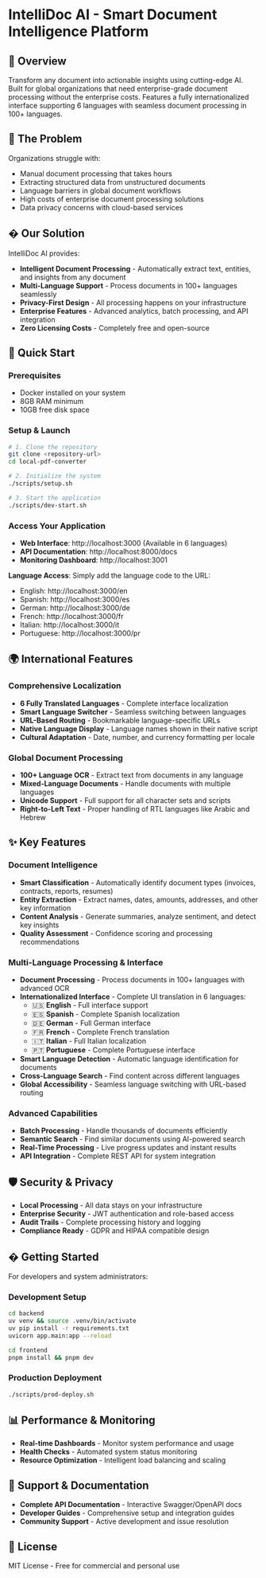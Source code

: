 # IntelliDoc AI - Smart Document Intelligence Platform

## 🚀 Overview
Transform any document into actionable insights using cutting-edge AI. Built for global organizations that need enterprise-grade document processing without the enterprise costs. Features a fully internationalized interface supporting 6 languages with seamless document processing in 100+ languages.

## 🎯 The Problem
Organizations struggle with:
- Manual document processing that takes hours
- Extracting structured data from unstructured documents
- Language barriers in global document workflows
- High costs of enterprise document processing solutions
- Data privacy concerns with cloud-based services

## � Our Solution
IntelliDoc AI provides:
- **Intelligent Document Processing** - Automatically extract text, entities, and insights from any document
- **Multi-Language Support** - Process documents in 100+ languages seamlessly
- **Privacy-First Design** - All processing happens on your infrastructure
- **Enterprise Features** - Advanced analytics, batch processing, and API integration
- **Zero Licensing Costs** - Completely free and open-source

## 🚀 Quick Start

### Prerequisites
- Docker installed on your system
- 8GB RAM minimum
- 10GB free disk space

### Setup & Launch
```bash
# 1. Clone the repository
git clone <repository-url>
cd local-pdf-converter

# 2. Initialize the system
./scripts/setup.sh

# 3. Start the application
./scripts/dev-start.sh
```

### Access Your Application
- **Web Interface**: http://localhost:3000 (Available in 6 languages)
- **API Documentation**: http://localhost:8000/docs
- **Monitoring Dashboard**: http://localhost:3001

**Language Access**: Simply add the language code to the URL:
- English: http://localhost:3000/en
- Spanish: http://localhost:3000/es  
- German: http://localhost:3000/de
- French: http://localhost:3000/fr
- Italian: http://localhost:3000/it
- Portuguese: http://localhost:3000/pr

## 🌍 International Features

### Comprehensive Localization
- **6 Fully Translated Languages** - Complete interface localization
- **Smart Language Switcher** - Seamless switching between languages
- **URL-Based Routing** - Bookmarkable language-specific URLs
- **Native Language Display** - Language names shown in their native script
- **Cultural Adaptation** - Date, number, and currency formatting per locale

### Global Document Processing
- **100+ Language OCR** - Extract text from documents in any language
- **Mixed-Language Documents** - Handle documents with multiple languages
- **Unicode Support** - Full support for all character sets and scripts
- **Right-to-Left Text** - Proper handling of RTL languages like Arabic and Hebrew

## ✨ Key Features

### Document Intelligence
- **Smart Classification** - Automatically identify document types (invoices, contracts, reports, resumes)
- **Entity Extraction** - Extract names, dates, amounts, addresses, and other key information
- **Content Analysis** - Generate summaries, analyze sentiment, and detect key insights
- **Quality Assessment** - Confidence scoring and processing recommendations

### Multi-Language Processing & Interface
- **Document Processing** - Process documents in 100+ languages with advanced OCR
- **Internationalized Interface** - Complete UI translation in 6 languages:
  - 🇺🇸 **English** - Full interface support
  - 🇪🇸 **Spanish** - Complete Spanish localization  
  - 🇩🇪 **German** - Full German interface
  - 🇫🇷 **French** - Complete French translation
  - 🇮🇹 **Italian** - Full Italian localization
  - 🇵🇹 **Portuguese** - Complete Portuguese interface
- **Smart Language Detection** - Automatic language identification for documents
- **Cross-Language Search** - Find content across different languages
- **Global Accessibility** - Seamless language switching with URL-based routing

### Advanced Capabilities
- **Batch Processing** - Handle thousands of documents efficiently
- **Semantic Search** - Find similar documents using AI-powered search
- **Real-Time Processing** - Live progress updates and instant results
- **API Integration** - Complete REST API for system integration

## 🛡️ Security & Privacy
- **Local Processing** - All data stays on your infrastructure
- **Enterprise Security** - JWT authentication and role-based access
- **Audit Trails** - Complete processing history and logging
- **Compliance Ready** - GDPR and HIPAA compatible design

## � Getting Started

For developers and system administrators:

### Development Setup
```bash
cd backend
uv venv && source .venv/bin/activate
uv pip install -r requirements.txt
uvicorn app.main:app --reload
```

```bash
cd frontend
pnpm install && pnpm dev
```

### Production Deployment
```bash
./scripts/prod-deploy.sh
```

## 📊 Performance & Monitoring
- **Real-time Dashboards** - Monitor system performance and usage
- **Health Checks** - Automated system status monitoring  
- **Resource Optimization** - Intelligent load balancing and scaling

## 🤝 Support & Documentation
- **Complete API Documentation** - Interactive Swagger/OpenAPI docs
- **Developer Guides** - Comprehensive setup and integration guides
- **Community Support** - Active development and issue resolution

## 📄 License
MIT License - Free for commercial and personal use
